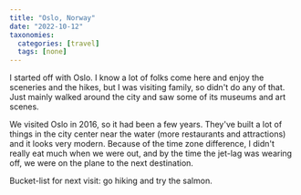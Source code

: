 ```yaml
---
title: "Oslo, Norway"
date: "2022-10-12"
taxonomies:
  categories: [travel]
  tags: [none]
---
```


I started off with Oslo. I know a lot of folks come here and enjoy the sceneries and the hikes, but I was visiting family, so didn't do any of that. Just mainly walked around the city and saw some of its museums and art scenes.

We visited Oslo in 2016, so it had been a few years. They've built a lot of things in the city center near the water (more restaurants and attractions) and it looks very modern. Because of the time zone difference, I didn't really eat much when we were out, and by the time the jet-lag was wearing off, we were on the plane to the next destination.

Bucket-list for next visit: go hiking and try the salmon.
